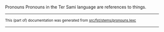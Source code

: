 Pronouns
Pronouns in the Ter Sami language are references to things.

* * *

<small>This (part of) documentation was generated from [src/fst/stems/pronouns.lexc](https://github.com/giellalt/lang-sjt/blob/main/src/fst/stems/pronouns.lexc)</small>

---

